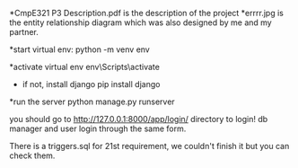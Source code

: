 *CmpE321 P3 Description.pdf is the description of the project
*errrr.jpg is the entity relationship diagram which was also designed by me and my partner. 

*start virtual env:
python -m venv env

*activate virtual env
env\Scripts\activate

* if not, install django
pip install django

*run the server
python manage.py runserver


you should go to http://127.0.0.1:8000/app/login/ directory to login!
db manager and user login through the same form.

There is a triggers.sql for 21st requirement, we couldn't finish it but you can check them.

